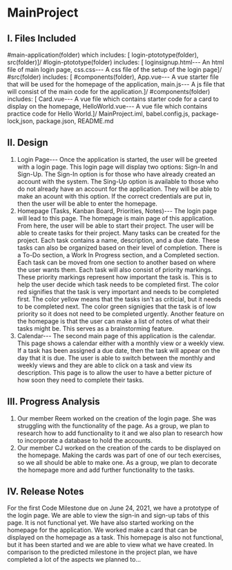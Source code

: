 # MainProject
I. Files Included
------------------
#main-application(folder) which includes: [
login-ptototype(folder), src(folder)]/
#login-ptototype(folder) includes: [
loginsignup.html---            An html file of main login page,
css.css---                     A css file of the setup of the login page]/
#src(folder) includes: [
#components(folder),
App.vue---                     A vue starter file that will be used for the homepage of the application,
main.js---                     A js file that will consist of the main code for the application.]/
#components(folder) includes: [
Card.vue---                     A vue file which contains starter code for a card to display on the homepage,
HelloWorld.vue---               A vue file which contains practice code for Hello World.]/
MainProject.iml, babel.config.js, package-lock,json, package.json, 
README.md                      

II. Design
-----------
1. Login Page--- Once the application is started, the user will be greeted with a login page. This login page will display two options: Sign-In and Sign-Up. The Sign-In option is for those who have already created an account with the system. The Sing-Up option is available to those who do not already have an account for the application. They will be able to make an acount with this option. If the correct credentials are put in, then the user will be able to enter the homepage.
2. Homepage (Tasks, Kanban Board, Priorities, Notes)--- The login page will lead to this page. The homepage is main page of this application. From here, the user will be able to start their project. The user will be able to create tasks for their project. Many tasks can be created for the project. Each task contains a name, description, and a due date. These tasks can also be organized based on their level of completion. There is a To-Do section, a Work In Progress section, and a Completed section. Each task can be moved from one section to another based on where the user wants them. Each task will also consist of priority markings. These priority markings represent how important the task is. This is to help the user decide which task needs to be completed first. The color red signifies that the task is very important and needs to be completed first. The color yellow means that the tasks isn't as criticial, but it needs to be completed next. The color green signigies that the task is of low priority so it does not need to be completed urgently. Another feature on the homepage is that the user can make a list of notes of what their tasks might be. This serves as a brainstorming feature.
3. Calendar--- The second main page of this application is the calendar. This page shows a calendar either with a monthly view or a weekly view. If a task has been assigned a due date, then the task will appear on the day that it is due. The user is able to switch between the monthly and weekly views and they are able to click on a task and view its description. This page is to allow the user to have a better picture of how soon they need to complete their tasks.

III. Progress Analysis
----------------------
1. Our member Reem worked on the creation of the login page. She was struggling with the functionality of the page. As a group, we plan to research how to add functionality to it and we also plan to research how to incorporate a database to hold the accounts.
2. Our member CJ worked on the creation of the cards to be displayed on the homepage. Making the cards was part of one of our tech exercises, so we all should be able to make one. As a group, we plan to decorate the homepage more and add further functionality to the tasks.

IV. Release Notes
-------------------
For the first Code Milestone due on June 24, 2021, we have a prototype of the login page. We are able to view the sign-in and sign-up tabs of this page. It is not functional yet. We have also started working on the homepage for the application. We worked make a card that can be displayed on the homepage as a task. This homepage is also not functional, but it has been started and we are able to view what we have created. In comparison to the predicted milestone in the project plan, we have completed a lot of the aspects we planned to...

